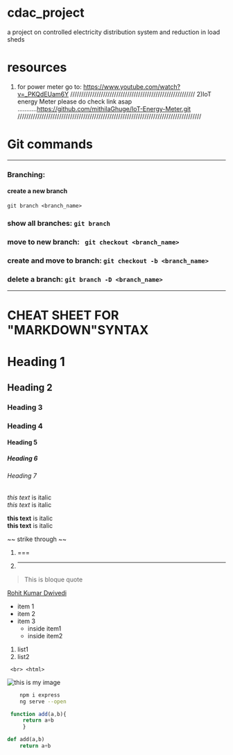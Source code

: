 # cdac_project
a project on controlled electricity distribution system and reduction in load sheds
# resources
1) for power meter go to: https://www.youtube.com/watch?v=_PKQdEUam6Y
/////////////////////////////////////////////////////////
2)IoT energy Meter please do check link asap
...........https://github.com/mithilaGhuge/IoT-Energy-Meter.git
////////////////////////////////////////////////////////////////////////////////////

# Git commands
___
### Branching:

#### create a new branch
 `git branch <branch_name>`
### show all branches: ` git branch ` 
### move to new branch: ` git checkout <branch_name>`
### create and move to branch: ` git checkout -b <branch_name> `
### delete a branch: ` git branch -D <branch_name> `

___

# CHEAT SHEET FOR "MARKDOWN"SYNTAX
<!-- dummy code for learning  markdown lang>
<!-- heading -->
# Heading 1
## Heading 2
### Heading 3
### Heading 4
#### Heading 5
##### Heading 6
###### Heading 7
<!-- Italics -->
*this text* is italic <br>
_this text_ is italic
<!-- Strong -->

**this text** is italic <br>
__this text__ is italic

<!-- Strike through -->
~~ strike through ~~
<!-- horizontal rule -->
1) ===
2) ___

<!-- block quotes -->
> This is bloque quote
<!-- LINK -->
[Rohit Kumar Dwivedi](rohitkumardwivedi.ml "goto my website") 

<!-- Ordered list  -->
* item 1
* item 2
* item 3
    * inside item1
    * inside item2

<!-- unorderd lis-->
1. list1
1. list2
<!-- code -->
` <br> <html>`
<!-- image-->
![this is my image](https://avatars0.githubusercontent.com/u/30552632?s=40&v=4)

<!-- gihub specific codes-->
<!--codes -->
```bash
    npm i express
    ng serve --open
```

```javascript
 function add(a,b){
     return a+b
     }
```
```python
def add(a,b)
    return a+b
```

